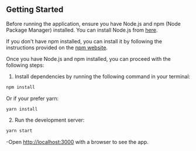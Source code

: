 ## Getting Started

Before running the application, ensure you have Node.js and npm (Node Package Manager) installed. You can install Node.js from [here](https://nodejs.org/).

If you don't have npm installed, you can install it by following the instructions provided on the [npm website](https://www.npmjs.com/get-npm).

Once you have Node.js and npm installed, you can proceed with the following steps:

1. Install dependencies by running the following command in your terminal:

```bash
npm install
```
Or if your prefer yarn:
```
yarn install
```
2. Run the development server:

```bash
yarn start
```

-Open [http://localhost:3000](http://localhost:3000) with a browser to see the app.
